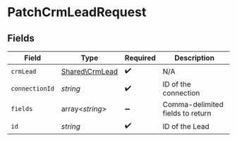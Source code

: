 # PatchCrmLeadRequest


## Fields

| Field                                            | Type                                             | Required                                         | Description                                      |
| ------------------------------------------------ | ------------------------------------------------ | ------------------------------------------------ | ------------------------------------------------ |
| `crmLead`                                        | [Shared\CrmLead](../../Models/Shared/CrmLead.md) | :heavy_check_mark:                               | N/A                                              |
| `connectionId`                                   | *string*                                         | :heavy_check_mark:                               | ID of the connection                             |
| `fields`                                         | array<*string*>                                  | :heavy_minus_sign:                               | Comma-delimited fields to return                 |
| `id`                                             | *string*                                         | :heavy_check_mark:                               | ID of the Lead                                   |